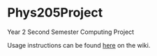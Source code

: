# Phys205Project
Year 2 Second Semester Computing Project

Usage instructions can be found [here](https://github.com/QuasarX1/Phys205Project/wiki/Usage-Instructions) on the wiki.
